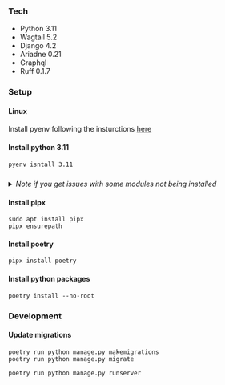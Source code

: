 ### Tech

- Python 3.11
- Wagtail 5.2
- Django 4.2
- Ariadne 0.21
- Graphql
- Ruff 0.1.7

### Setup

#### Linux

Install pyenv following the insturctions [here](https://gist.github.com/trongnghia203/9cc8157acb1a9faad2de95c3175aa875)

#### Install python 3.11

```shell 
pyenv isntall 3.11
```

##### 
<details>
<summary><i>Note if you get issues with some modules not being installed</i></summary>

tkinter
```shell
sudo apt-get install tk-dev
```

lzma
```shell
sudo apt-get install lzma
sudo apt-get install liblzma-dev
sudo apt-get install libbz2-dev
```

_ctypes
```shell
sudo apt-get install libffi-dev
```
</details>

#### Install pipx

```shell
sudo apt install pipx
pipx ensurepath
```

#### Install poetry

```shell
pipx install poetry
```

#### Install python packages

```shell
poetry install --no-root
```


### Development

#### Update migrations

```shell
poetry run python manage.py makemigrations
poetry run python manage.py migrate
```

```shell
poetry run python manage.py runserver
```